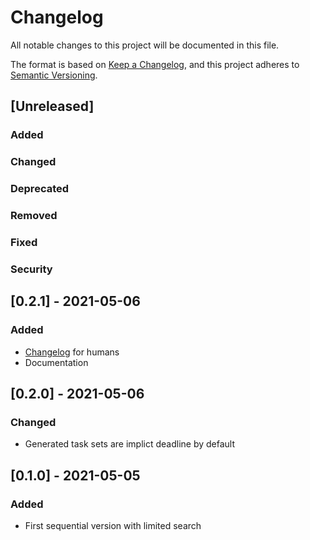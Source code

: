 # Changelog
All notable changes to this project will be documented in this file.

The format is based on [Keep a Changelog](https://keepachangelog.com/en/1.0.0/),
and this project adheres to [Semantic Versioning](https://semver.org/spec/v2.0.0.html).

## [Unreleased]
### Added
### Changed
### Deprecated
### Removed
### Fixed
### Security

## [0.2.1] - 2021-05-06
### Added
- [Changelog](./CHANGELOG.md) for humans
- Documentation

## [0.2.0] - 2021-05-06
### Changed
- Generated task sets are implict deadline by default

## [0.1.0] - 2021-05-05
### Added
- First sequential version with limited search
